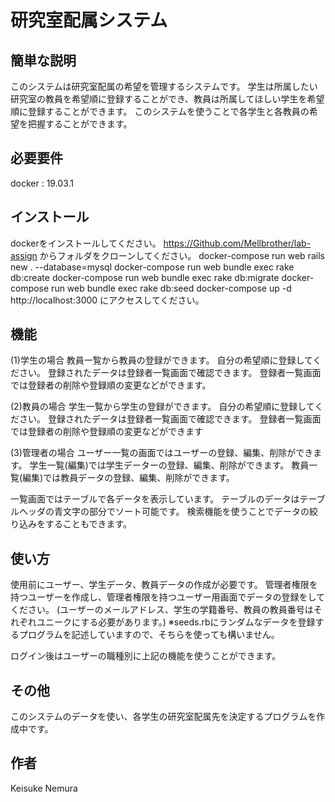 # 研究室配属システム

## 簡単な説明
このシステムは研究室配属の希望を管理するシステムです。
学生は所属したい研究室の教員を希望順に登録することができ、教員は所属してほしい学生を希望順に登録することができます。
このシステムを使うことで各学生と各教員の希望を把握することができます。

## 必要要件
docker : 19.03.1

## インストール
dockerをインストールしてください。
https://Github.com/Mellbrother/lab-assign からフォルダをクローンしてください。
docker-compose run web rails new . --database=mysql
docker-compose run web bundle exec rake db:create
docker-compose run web bundle exec rake db:migrate
docker-compose run web bundle exec rake db:seed
docker-compose up -d
http://localhost:3000 にアクセスしてください。


## 機能
(1)学生の場合
教員一覧から教員の登録ができます。
自分の希望順に登録してください。
登録されたデータは登録者一覧画面で確認できます。
登録者一覧画面では登録者の削除や登録順の変更などができます。

(2)教員の場合
学生一覧から学生の登録ができます。
自分の希望順に登録してください。
登録されたデータは登録者一覧画面で確認できます。
登録者一覧画面では登録者の削除や登録順の変更などができます

(3)管理者の場合
ユーザー一覧の画面ではユーザーの登録、編集、削除ができます。
学生一覧(編集)では学生データーの登録、編集、削除ができます。
教員一覧(編集)では教員データの登録、編集、削除ができます。


一覧画面ではテーブルで各データを表示しています。
テーブルのデータはテーブルヘッダの青文字の部分でソート可能です。
検索機能を使うことでデータの絞り込みをすることもできます。

## 使い方
使用前にユーザー、学生データ、教員データの作成が必要です。
管理者権限を持つユーザーを作成し、管理者権限を持つユーザー用画面でデータの登録をしてください。
(ユーザーのメールアドレス、学生の学籍番号、教員の教員番号はそれぞれユニークにする必要があります。)
※seeds.rbにランダムなデータを登録するプログラムを記述していますので、そちらを使っても構いません。

ログイン後はユーザーの職種別に上記の機能を使うことができます。

## その他
このシステムのデータを使い、各学生の研究室配属先を決定するプログラムを作成中です。

## 作者
Keisuke Nemura